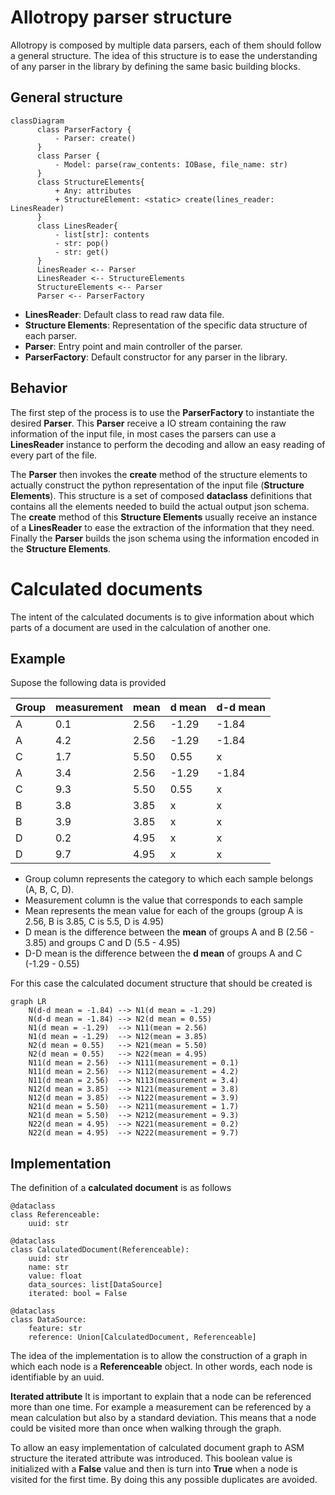 # Allotropy parser structure

Allotropy is composed by multiple data parsers, each of them should follow a general structure.
The idea of this structure is to ease the understanding of any parser in the library by defining the
same basic building blocks.

## General structure

```mermaid
classDiagram
      class ParserFactory {
          - Parser: create()
      }
      class Parser {
          - Model: parse(raw_contents: IOBase, file_name: str)
      }
      class StructureElements{
          + Any: attributes
          + StructureElement: <static> create(lines_reader: LinesReader)
      }
      class LinesReader{
          - list[str]: contents
          - str: pop()
          - str: get()
      }
      LinesReader <-- Parser
      LinesReader <-- StructureElements
      StructureElements <-- Parser
      Parser <-- ParserFactory
```

- **LinesReader**: Default class to read raw data file.
- **Structure Elements**: Representation of the specific data structure of each parser.
- **Parser**: Entry point and main controller of the parser.
- **ParserFactory**: Default constructor for any parser in the library.

## Behavior

The first step of the process is to use the **ParserFactory** to instantiate the desired **Parser**.
This **Parser** receive a IO stream containing the raw information of the input file, in most cases
the parsers can use a **LinesReader** instance to perform the decoding and allow an easy reading
of every part of the file.

The **Parser** then invokes the **create** method of the structure elements to actually construct
the python representation of the input file (**Structure Elements**). This structure is a set
of composed **dataclass** definitions that contains all the elements needed to build the actual
output json schema. The **create** method of this **Structure Elements** usually receive an
instance of a **LinesReader** to ease the extraction of the information that they need. Finally the
 **Parser** builds the json schema using the information encoded in the **Structure Elements**.


# Calculated documents

The intent of the calculated documents is to give information about which parts of a document are used in the calculation of another one.

## Example

Supose the following data is provided

| Group      | measurement | mean    | d mean | d-d mean
|  --------  |  -------    | ------- | -------| -------
| A          | 0.1         | 2.56    | -1.29  | -1.84
| A          | 4.2         | 2.56    | -1.29  | -1.84
| C          | 1.7         | 5.50    | 0.55   | x
| A          | 3.4         | 2.56    | -1.29  | -1.84
| C          | 9.3         | 5.50    | 0.55   | x
| B          | 3.8         | 3.85    | x      | x
| B          | 3.9         | 3.85    | x      | x
| D          | 0.2         | 4.95    | x      | x
| D          | 9.7         | 4.95    | x      | x

* Group column represents the category to which each sample belongs (A, B, C, D).
* Measurement column is the value that corresponds to each sample
* Mean represents the mean value for each of the groups (group A is 2.56, B is 3.85, C is 5.5, D is 4.95)
* D mean is the difference between the **mean** of groups A and B (2.56 - 3.85) and groups C and D (5.5 - 4.95)
* D-D mean is the difference between the **d mean** of groups A and C (-1.29 - 0.55)

For this case the calculated document structure that should be created is

```mermaid
graph LR
    N(d-d mean = -1.84) --> N1(d mean = -1.29)
    N(d-d mean = -1.84) --> N2(d mean = 0.55)
    N1(d mean = -1.29)  --> N11(mean = 2.56)
    N1(d mean = -1.29)  --> N12(mean = 3.85)
    N2(d mean = 0.55)   --> N21(mean = 5.50)
    N2(d mean = 0.55)   --> N22(mean = 4.95)
    N11(d mean = 2.56)  --> N111(measurement = 0.1)
    N11(d mean = 2.56)  --> N112(measurement = 4.2)
    N11(d mean = 2.56)  --> N113(measurement = 3.4)
    N12(d mean = 3.85)  --> N121(measurement = 3.8)
    N12(d mean = 3.85)  --> N122(measurement = 3.9)
    N21(d mean = 5.50)  --> N211(measurement = 1.7)
    N21(d mean = 5.50)  --> N212(measurement = 9.3)
    N22(d mean = 4.95)  --> N221(measurement = 0.2)
    N22(d mean = 4.95)  --> N222(measurement = 9.7)
```
## Implementation

The definition of a **calculated document** is as follows

```
@dataclass
class Referenceable:
    uuid: str
```

```
@dataclass
class CalculatedDocument(Referenceable):
    uuid: str
    name: str
    value: float
    data_sources: list[DataSource]
    iterated: bool = False
```

```
@dataclass
class DataSource:
    feature: str
    reference: Union[CalculatedDocument, Referenceable]
```

The idea of the implementation is to allow the construction of a graph in which each node is a **Referenceable** object.
In other words, each node is identifiable by an uuid.

**Iterated attribute**
It is important to explain that a node can be referenced more than one time.
For example a measurement can be referenced by a mean calculation but also by a standard deviation.
This means that a node could be visited more than once when walking through the graph.

To allow an easy implementation of calculated document graph to ASM structure the iterated attribute was introduced.
This boolean value is initialized with a **False** value and then is turn into **True** when a node is visited for the first time.
By doing this any possible duplicates are avoided.
